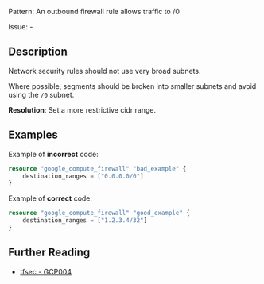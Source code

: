 Pattern: An outbound firewall rule allows traffic to /0

Issue: -

## Description

Network security rules should not use very broad subnets.

Where possible, segments should be broken into smaller subnets and avoid using the `/0` subnet.

**Resolution**: Set a more restrictive cidr range.

## Examples

Example of **incorrect** code:

```terraform
resource "google_compute_firewall" "bad_example" {
	destination_ranges = ["0.0.0.0/0"]
}
```

Example of **correct** code:

```terraform
resource "google_compute_firewall" "good_example" {
	destination_ranges = ["1.2.3.4/32"]
}
```

## Further Reading

* [tfsec - GCP004](https://tfsec.dev/docs/aws/GCP004/)